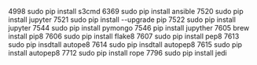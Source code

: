  4998  sudo pip install s3cmd
  6369  sudo pip install ansible
   7520  sudo pip install jupyter
    7521  sudo pip install --upgrade pip
     7522  sudo pip install jupyter
      7544  sudo pip install pymongo
       7546  pip install jupyther
        7605  brew install pip8
         7606  sudo pip install flake8
          7607  sudo pip install pep8
           7613  sudo pip insdtall autope8
            7614  sudo pip insdtall autopep8
             7615  sudo pip install autopep8
              7712  sudo pip install rope
               7796  sudo pip install jedi
